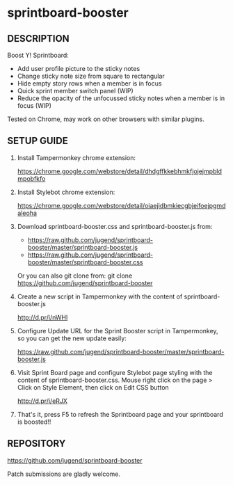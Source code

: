 sprintboard-booster
===================

DESCRIPTION
-----------

Boost Y! Sprintboard:
* Add user profile picture to the sticky notes
* Change sticky note size from square to rectangular
* Hide empty story rows when a member is in focus
* Quick sprint member switch panel (WIP)
* Reduce the opacity of the unfocussed sticky notes when a member is in focus (WIP)

Tested on Chrome, may work on other browsers with similar plugins.

SETUP GUIDE
-----------

1. Install Tampermonkey chrome extension:

    https://chrome.google.com/webstore/detail/dhdgffkkebhmkfjojejmpbldmpobfkfo

2. Install Stylebot chrome extension:

    https://chrome.google.com/webstore/detail/oiaejidbmkiecgbjeifoejpgmdaleoha
 
3. Download sprintboard-booster.css and sprintboard-booster.js from:
    * https://raw.github.com/jugend/sprintboard-booster/master/sprintboard-booster.js
    * https://raw.github.com/jugend/sprintboard-booster/master/sprintboard-booster.css
  
   Or you can also git clone from:
    git clone https://github.com/jugend/sprintboard-booster
  
4. Create a new script in Tampermonkey with the content of sprintboard-booster.js

    http://d.pr/i/nWHl
    
5. Configure Update URL for the Sprint Booster script in Tampermonkey, so you can get the new update easily:
    
    https://raw.github.com/jugend/sprintboard-booster/master/sprintboard-booster.js
  
5. Visit Sprint Board page and configure Stylebot page styling with the content of sprintboard-booster.css.
   Mouse right click on the page > Click on Style Element, then click on Edit CSS button

    http://d.pr/i/eRJX
  
6. That's it, press F5 to refresh the Sprintboard page and your sprintboard is boosted!!

REPOSITORY
----------

https://github.com/jugend/sprintboard-booster

Patch submissions are gladly welcome.
